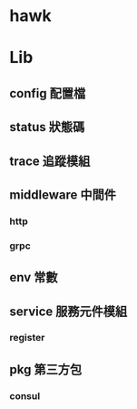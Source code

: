 # hawk





# Lib
## config 配置檔
## status 狀態碼
## trace 追蹤模組
## middleware 中間件
### http
### grpc
## env 常數
## service 服務元件模組
### register
## pkg 第三方包
### consul  
